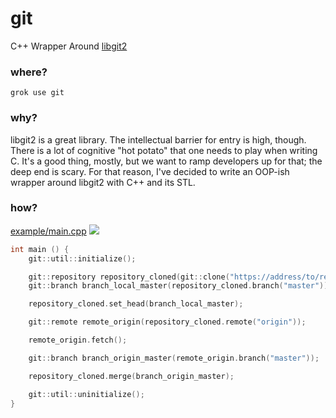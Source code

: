 # git
C++ Wrapper Around [libgit2](https://github.com/libgit2/libgit2)

### where?
```
grok use git
```

### why?
libgit2 is a great library. The intellectual barrier for entry is high, though. 
There is a lot of cognitive "hot potato" that one needs to play when writing C. 
It's a good thing, mostly, but we want to ramp developers up for that; the deep end is scary. 
For that reason, I've decided to write an OOP-ish wrapper around libgit2 with C++ and its STL.

### how?
[example/main.cpp](https://github.com/fyrware/git/blob/master/example/main.cpp)
![](https://i.imgur.com/BZfr4YM.png)

```cpp
int main () {
    git::util::initialize();

    git::repository repository_cloned(git::clone("https://address/to/repository.git", "/path/to/directory/"));
    git::branch branch_local_master(repository_cloned.branch("master"));

    repository_cloned.set_head(branch_local_master);

    git::remote remote_origin(repository_cloned.remote("origin"));

    remote_origin.fetch();

    git::branch branch_origin_master(remote_origin.branch("master"));

    repository_cloned.merge(branch_origin_master);

    git::util::uninitialize();
}
```
